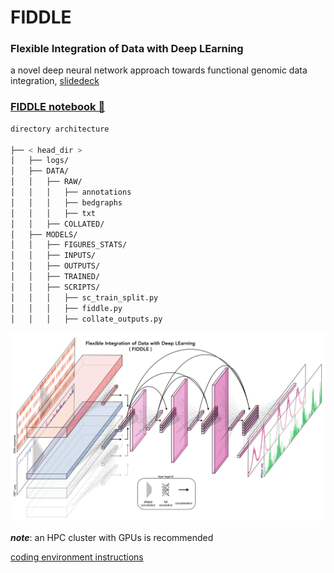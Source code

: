 # FIDDLE

### Flexible Integration of Data with Deep LEarning

a novel deep neural network approach towards functional genomic data integration, [slidedeck](https://docs.google.com/presentation/d/1xLzA3IWVae6o8UTExAk-zRoBym5v1rHMseL3wbXDyxY/edit?usp=sharing)

### [FIDDLE notebook 🎻](https://colab.research.google.com/github/churchmanlab/FIDDLE/blob/master/fiddle.ipynb)


```bash
directory architecture

├── < head_dir >
│   ├── logs/
│   ├── DATA/
│   │   ├── RAW/
│   │   │   ├── annotations
│   │   │   ├── bedgraphs
│   │   │   ├── txt
│   │   ├── COLLATED/
│   ├── MODELS/
│   │   ├── FIGURES_STATS/
│   │   ├── INPUTS/
│   │   ├── OUTPUTS/
│   │   ├── TRAINED/
│   │   ├── SCRIPTS/
│   │   │   ├── sc_train_split.py
│   │   │   ├── fiddle.py
│   │   │   ├── collate_outputs.py
```

![alt text](https://github.com/churchmanlab/FIDDLE/blob/master/architecture.png)

**_note_**: an HPC cluster with GPUs is recommended

[coding environment instructions](https://github.com/churchmanlab/FIDDLE/blob/master/HPC_instructions.md)

